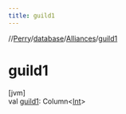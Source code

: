 ```yaml
---
title: guild1
---
```

//[Perry](../../../index.html)/[database](../index.html)/[Alliances](index.html)/[guild1](guild1.html)



# guild1



[jvm]\
val [guild1](guild1.html): Column<[Int](https://kotlinlang.org/api/latest/jvm/stdlib/kotlin/-int/index.html)>




